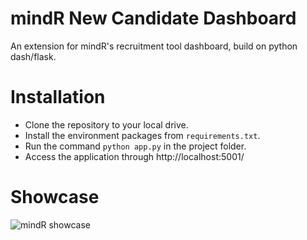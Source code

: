 # mindR New Candidate Dashboard
An extension for mindR's recruitment tool dashboard, build on python dash/flask.

# Installation
- Clone the repository to your local drive.
- Install the environment packages from `requirements.txt`.
- Run the command `python app.py` in the project folder.
- Access the application through <a>http://localhost:5001/</a>

# Showcase
![mindR showcase](https://github.com/canbekleyici/mindr-new-candidate-dashboard/blob/master/mindR%20-%20Recording%20Interface.gif "mindR showcase")
